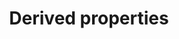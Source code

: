 ---
title: "Derived properties"
source: "https://help.amplitude.com/hc/en-us/articles/5874857623707-Derived-properties"
id: 66b1d5fc-c05b-4418-9cff-0be3286e437f
---